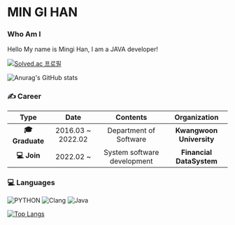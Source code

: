 # MIN GI HAN

### Who Am I
Hello My name is Mingi Han, I am a JAVA developer! 


[![Solved.ac
프로필](http://mazassumnida.wtf/api/v2/generate_badge?boj=hk335078)](https://solved.ac/hk335078)

![Anurag's GitHub stats](https://github-readme-stats.vercel.app/api?username=Hmgi&show_icons=true&theme=radical)



### &#9997; Career
| **Type** | **Date** | **Contents** | **Organization** |
|:--------:|:--------:|:--------:|:--------:|
| **:mortar_board: Graduate** | 2016.03 ~ 2022.02 | Department of Software | **Kwangwoon University** |
| **:computer: Join** | 2022.02 ~         | System software development | **Financial DataSystem** |

### &#128187; Languages
![PYTHON](https://img.shields.io/badge/PYTHON-%E2%98%85%E2%98%85%E2%98%85%E2%98%86%E2%98%86-0696D7?style=plastic&logo=Python&logoColor=white) ![Clang](https://img.shields.io/badge/Clang-%E2%98%85%E2%98%85%E2%98%85%E2%98%86%E2%98%86-0696D7?style=plastic&logo=C&logoColor=white) ![Java](https://img.shields.io/badge/Java-%E2%98%85%E2%98%85%E2%98%85%E2%98%86%E2%98%86-0696D7?style=plastic&logo=Java&logoColor=white)

[![Top Langs](https://github-readme-stats.vercel.app/api/top-langs/?username=hmgi&layout=compact)](https://github.com/anuraghazra/github-readme-stats)


